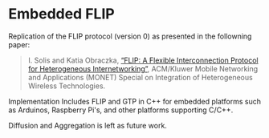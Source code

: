 # Embedded FLIP

Replication of the FLIP protocol (version 0) as presented in the followning paper:

> I. Solis and Katia Obraczka, [“FLIP: A Flexible Interconnection Protocol for Heterogeneous Internetworking”](https://inrg.soe.ucsc.edu/wp-content/uploads/2015/09/flip-monet.pdf), ACM/Kluwer Mobile Networking and Applications (MONET) Special on Integration of Heterogeneous Wireless Technologies.

Implementation Includes FLIP and GTP in C++ for embedded platforms such as Arduinos, Raspberry Pi's, and other platforms supporting C/C++. 

Diffusion and Aggregation is left as future work.
